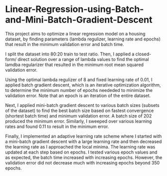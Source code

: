 # Linear-Regression-using-Batch-and-Mini-Batch-Gradient-Descent

This project aims to optimize a linear regression model on a housing dataset, by finding parameters (lambda regulizer, learning rate and epochs) that result in the minimum validation error and batch time. 

I split the dataset into 80:20 train to test ratio. Then, I applied a closed-form/ direct solution over a range of lambda values to find the optimal lamdba regularizer that resulted in the minimum root mean squared validation error.

Using the optimal lambda regulizer of 8 and fixed learning rate of 0.01, I applied batch gradient descent, which is an iterative optimization algorithm, to determine the minimum number of epochs neededed to minimize the validation error. Note that an epoch is an iteration of the entire dataset.

Next, I applied mini-batch gradient descent to various batch sizes (subsets of the dataset) to find the best batch size based on fastest convergence (shortest batch time) and minimum validation error. A batch size of 202 produced the minimum error. Similarly, I sweeped over various learning rates and found 0.11 to result in the minimum error. 

Finally, I implemented an adaptive learning rate scheme where I started with a mini-batch gradient descent with a large learning rate and then decreased the learning rate as I approached the local minima. The learning rate was updated at each step based on epochs. I tested various epoch values and as expected, the batch time increased with increasing epochs. However, the validation error did not decrease much with increasing epochs beyond 350 epochs. 





